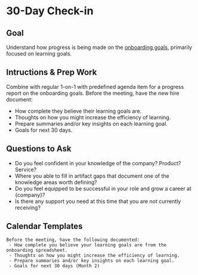# 30-Day Check-in

## Goal
Understand how progress is being made on the [onboarding goals](../Onboarding/), primarily focused on learning goals.

## Intructions & Prep Work
Combine with regular 1-on-1 with predefined agenda item for a progress report on the onboarding goals. Before the meeting, have the new hire document:

- How complete they believe their learning goals are.
- Thoughts on how you might increase the efficiency of learning.
- Prepare summaries and/or key insights on each learning goal.
- Goals for next 30 days.

## Questions to Ask

- Do you feel confident in your knowledge of the company? Product? Service?
- Where you able to fill in artifact gaps that document one of the knowledge areas worth defining?
- Do you feel equipped to be successful in your role and grow a career at {company}?
- Is there any support you need at this time that you are not currently receiving?

## Calendar Templates

```
Before the meeting, have the following documented: 
 - How complete you believe your learning goals are from the onboarding spreadsheet. 
 - Thoughts on how you might increase the efficiency of learning. 
 - Prepare summaries and/or key insights on each learning goal. 
 - Goals for next 30 days (Month 2)
 ```
